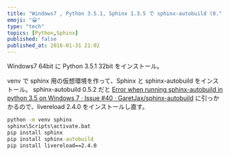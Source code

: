 ```yaml
---
title: "Windows7 , Python 3.5.1, Sphinx 1.3.5 で sphinx-autobuild (0."
emoji: "😀"
type: "tech"
topics: [Python,Sphinx]
published: false
published_at: 2016-01-31 21:02
---
```

Windows7 64bit に Python 3.5.1 32bit をインストール。

venv で sphinx 用の仮想環境を作って、Sphinx と sphinx-autobuild をインストール。
sphinx-autobuild 0.5.2 だと [Error when running sphinx-autobuild in python 3.5 on Windows 7 · Issue #40 · GaretJax/sphinx-autobuild](https://github.com/GaretJax/sphinx-autobuild/issues/40) に引っかかるので、livereload 2.4.0 をインストールし直す。

```bat
python -m venv sphinx
sphinx\Scripts\activate.bat
pip install sphinx
pip install sphinx-autobuild
pip install livereload==2.4.0
```

